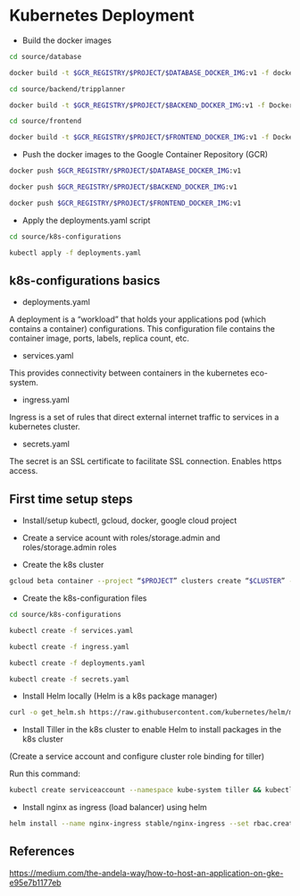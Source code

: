 # Kubernetes Deployment


- Build the docker images
```bash
cd source/database

docker build -t $GCR_REGISTRY/$PROJECT/$DATABASE_DOCKER_IMG:v1 -f docker/Dockerfile .

cd source/backend/tripplanner

docker build -t $GCR_REGISTRY/$PROJECT/$BACKEND_DOCKER_IMG:v1 -f Dockerfile .

cd source/frontend

docker build -t $GCR_REGISTRY/$PROJECT/$FRONTEND_DOCKER_IMG:v1 -f Dockerfile .

```

- Push the docker images to the Google Container Repository (GCR)
```bash
docker push $GCR_REGISTRY/$PROJECT/$DATABASE_DOCKER_IMG:v1

docker push $GCR_REGISTRY/$PROJECT/$BACKEND_DOCKER_IMG:v1

docker push $GCR_REGISTRY/$PROJECT/$FRONTEND_DOCKER_IMG:v1
```

- Apply the deployments.yaml script
```bash
cd source/k8s-configurations

kubectl apply -f deployments.yaml
```

## k8s-configurations basics

- deployments.yaml

A deployment is a “workload” that holds your applications pod (which contains a container) configurations. This configuration file contains the container image, ports, labels, replica count, etc.

- services.yaml

This provides connectivity between containers in the kubernetes eco-system.

- ingress.yaml

Ingress is a set of rules that direct external internet traffic to services in a kubernetes cluster.

- secrets.yaml

The secret is an SSL certificate to facilitate SSL connection. Enables https access.

## First time setup steps

- Install/setup kubectl, gcloud, docker, google cloud project

- Create a service acount with roles/storage.admin and roles/storage.admin roles 

- Create the k8s cluster
```bash
gcloud beta container --project “$PROJECT” clusters create “$CLUSTER” --zone “$ZONE”
```

- Create the k8s-configuration files

```bash
cd source/k8s-configurations

kubectl create -f services.yaml

kubectl create -f ingress.yaml 

kubectl create -f deployments.yaml 

kubectl create -f secrets.yaml
```

- Install Helm locally (Helm is a k8s package manager)
```bash
curl -o get_helm.sh https://raw.githubusercontent.com/kubernetes/helm/master/scripts/get && chmod +x get_helm.sh && ./get_helm.sh && helm init
```

- Install Tiller in the k8s cluster to enable Helm to install packages in the k8s cluster

(Create a service account and configure cluster role binding for tiller)

Run this command:
```bash
kubectl create serviceaccount --namespace kube-system tiller && kubectl create clusterrolebinding tiller-cluster-rule --clusterrole=cluster-admin --serviceaccount=kube-system:tiller && kubectl patch deploy --namespace kube-system tiller-deploy -p ‘{“spec”:{“template”:{“spec”:{“serviceAccount”:”tiller”}}}}’ && helm init --service-account tiller --upgrade
```

- Install nginx as ingress (load balancer) using helm

```bash
helm install --name nginx-ingress stable/nginx-ingress --set rbac.create=true
```

## References
https://medium.com/the-andela-way/how-to-host-an-application-on-gke-e95e7b1177eb